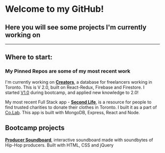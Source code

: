 # Welcome to my GitHub!

## Here you will see some projects I'm currently working on

---

## Where to start:

### My **Pinned** Repos are some of my most recent work

I'm currently working on [**Creators**](https://github.com/whoisasey/creators), a database for freelancers working in Toronto. This is V 2.0, built on React-Redux, Firebase and Firestore. I started [V1.0](https://github.com/whoisasey/freelance-me) during bootcamp, and applied new knowledge to 2.0!

My most recent Full Stack app - [**Second Life**](https://github.com/whoisasey/locaid_mvc), is a resource for people to find trusted charities to donate their clothes in Toronto. I built it as a part of [Co.Lab](https://www.joincolab.io/).
This app is built with MongoDB, Express, React and Node.

## Bootcamp projects

[**Producer Soundboard**](https://github.com/whoisasey/soundboard), interactive soundboard made with soundbytes of Hip-Hop producers. Built with HTML, CSS and jQuery
